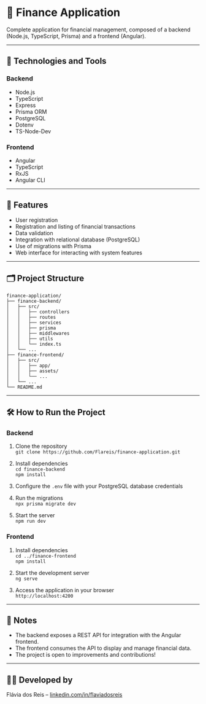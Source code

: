 # 💸 Finance Application

Complete application for financial management, composed of a backend (Node.js, TypeScript, Prisma) and a frontend (Angular).

---

## 🧰 Technologies and Tools

### Backend
- Node.js
- TypeScript
- Express
- Prisma ORM
- PostgreSQL
- Dotenv
- TS-Node-Dev

### Frontend
- Angular
- TypeScript
- RxJS
- Angular CLI

---

## 🚀 Features

- User registration
- Registration and listing of financial transactions
- Data validation
- Integration with relational database (PostgreSQL)
- Use of migrations with Prisma
- Web interface for interacting with system features

---

## 🗂️ Project Structure

```
finance-application/
├── finance-backend/
│   ├── src/
│   │   ├── controllers
│   │   ├── routes
│   │   ├── services
│   │   ├── prisma
│   │   ├── middlewares
│   │   ├── utils
│   │   └── index.ts
│   └── ...
├── finance-frontend/
│   ├── src/
│   │   ├── app/
│   │   ├── assets/
│   │   └── ...
│   └── ...
└── README.md
```

---

## 🛠️ How to Run the Project

### Backend

1. Clone the repository  
   `git clone https://github.com/Flareis/finance-application.git`

2. Install dependencies  
   `cd finance-backend`  
   `npm install`

3. Configure the `.env` file with your PostgreSQL database credentials

4. Run the migrations  
   `npx prisma migrate dev`

5. Start the server  
   `npm run dev`

### Frontend

1. Install dependencies  
   `cd ../finance-frontend`  
   `npm install`

2. Start the development server  
   `ng serve`

3. Access the application in your browser  
   `http://localhost:4200`

---

## 📌 Notes

- The backend exposes a REST API for integration with the Angular frontend.
- The frontend consumes the API to display and manage financial data.
- The project is open to improvements and contributions!

---

## 👩‍💻 Developed by

Flávia dos Reis – [linkedin.com/in/flaviadosreis](https://linkedin.com/in/flaviadosreis)
